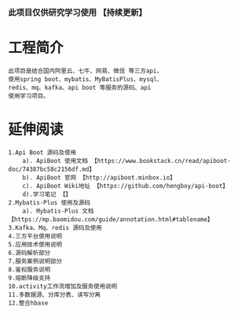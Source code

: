 ### 此项目仅供研究学习使用 【持续更新】

# 工程简介

    此项目是结合国内阿里云、七牛、网易、微信 等三方api，
    使用spring boot、mybatis、MyBatisPlus、mysql、
    redis、mq、kafka、api boot 等服务的源码、api
    使用学习项目。

# 延伸阅读

    1.Api Boot 源码及使用
        a). ApiBoot 使用文档 【https://www.bookstack.cn/read/apiboot-doc/74387bc58c2156df.md】
        b). ApiBoot 官网 【http://apiboot.minbox.io】
        c). ApiBoot Wiki地址 【https://github.com/hengboy/api-boot】
        d).学习笔记 【】
    2.Mybatis-Plus 使用及源码
        a). Mybatis-Plus 文档 【https://mp.baomidou.com/guide/annotation.html#tablename】
    3.Kafka、Mq、redis 源码及使用
    4.三方平台使用说明
    5.应用技术使用说明
    6.源码解析部分
    7.服务案例说明部分
    8.鉴权服务说明
    9.熔断降级支持
    10.activity工作流增加及服务使用说明
    11.多数据源、分库分表、读写分离
    12.整合hbase
